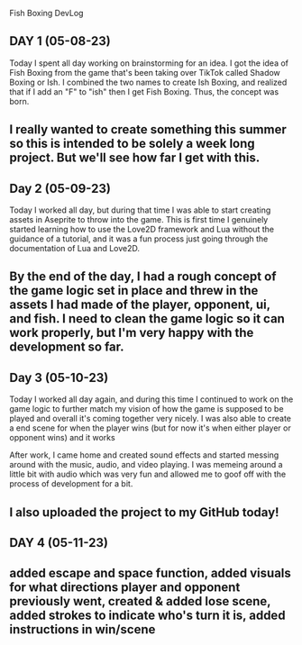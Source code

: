 Fish Boxing DevLog

DAY 1 (05-08-23)
---------
Today I spent all day working on brainstorming for an idea. I got the
idea of Fish Boxing from the game that's been taking over TikTok called
Shadow Boxing or Ish. I combined the two names to create Ish Boxing, and
realized that if I add an "F" to "ish" then I get Fish Boxing. Thus, the
concept was born. 

I really wanted to create something this summer so this is intended to be
solely a week long project. But we'll see how far I get with this.
---------

Day 2 (05-09-23)
---------
Today I worked all day, but during that time I was able to start creating assets
in Aseprite to throw into the game. This is first time I genuinely started learning
how to use the Love2D framework and Lua without the guidance of a tutorial, and it
was a fun process just going through the documentation of Lua and Love2D.

By the end of the day, I had a rough concept of the game logic set in place and threw
in the assets I had made of the player, opponent, ui, and fish. I need to clean
the game logic so it can work properly, but I'm very happy with the development
so far.
---------

Day 3 (05-10-23)
---------
Today I worked all day again, and during this time I continued to work on the game
logic to further match my vision of how the game is supposed to be played and overall
it's coming together very nicely. I was also able to create a end scene for when the player
wins (but for now it's when either player or opponent wins) and it works

After work, I came home and created sound effects and started messing around with the music,
audio, and video playing. I was memeing around a little bit with audio which was very fun and
allowed me to goof off with the process of development for a bit.

I also uploaded the project to my GitHub today!
---------

DAY 4 (05-11-23)
---------
added escape and space function, added visuals for what directions player and opponent previously went,
created & added lose scene, added strokes to indicate who's turn it is, added instructions in win/scene
---------